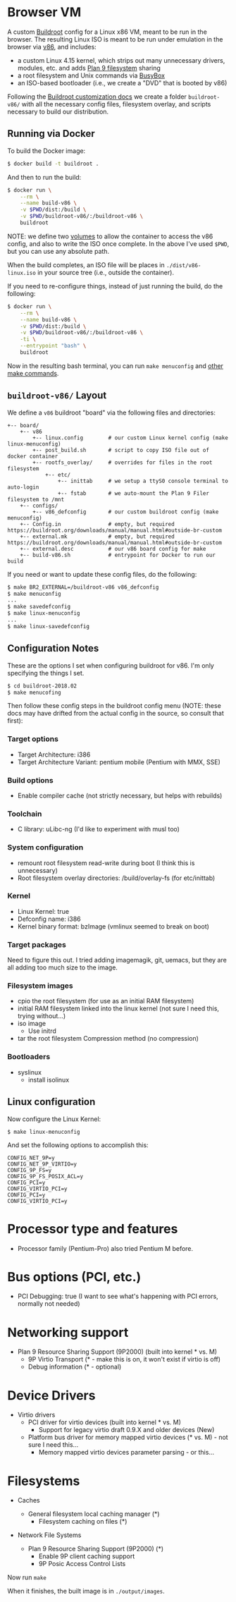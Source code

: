 # Browser VM

A custom [Buildroot](https://buildroot.org/) config for a Linux x86 VM, meant to
be run in the browser.  The resulting Linux ISO is meant to be run under
emulation in the browser via [v86](https://github.com/copy/v86), and includes:

* a custom Linux 4.15 kernel, which strips out many unnecessary drivers, modules, etc. and adds [Plan 9 filesystem](https://www.kernel.org/doc/Documentation/filesystems/9p.txt) sharing
* a root filesystem and Unix commands via [BusyBox](https://busybox.net/)
* an ISO-based bootloader (i.e., we create a "DVD" that is booted by v86)

Following the [Buildroot customization docs](https://buildroot.org/downloads/manual/manual.html#customize)
we create a folder `buildroot-v86/` with all the necessary config files,
filesystem overlay, and scripts necessary to build our distribution.

## Running via Docker

To build the Docker image:

```bash
$ docker build -t buildroot .
```

And then to run the build:

```bash
$ docker run \
    --rm \
    --name build-v86 \
    -v $PWD/dist:/build \
    -v $PWD/buildroot-v86/:/buildroot-v86 \
    buildroot
```

NOTE: we define two [volumes](https://docs.docker.com/engine/reference/builder/#volume) to 
allow the container to access the v86 config, and also to write the ISO once complete.  In the
above I've used `$PWD`, but you can use any absolute path.

When the build completes, an ISO file will be places in `./dist/v86-linux.iso`
in your source tree (i.e., outside the container).

If you need to re-configure things, instead of just running the build, do the following:

```bash
$ docker run \
    --rm \
    --name build-v86 \
    -v $PWD/dist:/build \
    -v $PWD/buildroot-v86/:/buildroot-v86 \
    -ti \
    --entrypoint "bash" \
    buildroot
```

Now in the resulting bash terminal, you can run `make menuconfig` and [other make commands](https://buildroot.org/downloads/manual/manual.html#make-tips).

## `buildroot-v86/` Layout

We define a `v86` buildroot "board" via the following files and directories:

```
+-- board/
    +-- v86
        +-- linux.config        # our custom Linux kernel config (make linux-menuconfig)
        +-- post_build.sh       # script to copy ISO file out of docker container
        +-- rootfs_overlay/     # overrides for files in the root filesystem
            +-- etc/
                +-- inittab     # we setup a ttyS0 console terminal to auto-login
                +-- fstab       # we auto-mount the Plan 9 Filer filesystem to /mnt
    +-- configs/
        +-- v86_defconfig       # our custom buildroot config (make menuconfig)
    +-- Config.in               # empty, but required https://buildroot.org/downloads/manual/manual.html#outside-br-custom
    +-- external.mk             # empty, but required https://buildroot.org/downloads/manual/manual.html#outside-br-custom
    +-- external.desc           # our v86 board config for make
    +-- build-v86.sh            # entrypoint for Docker to run our build
```

If you need or want to update these config files, do the following:

```bash
$ make BR2_EXTERNAL=/buildroot-v86 v86_defconfig
$ make menuconfig
...
$ make savedefconfig
$ make linux-menuconfig
...
$ make linux-savedefconfig
```

## Configuration Notes

These are the options I set when configuring buildroot for v86.  I'm only
specifying the things I set.

```bash
$ cd buildroot-2018.02
$ make menucofing
```

Then follow these config steps in the buildroot config menu (NOTE: these docs
may have drifted from the actual config in the source, so consult that first):

### Target options

* Target Architecture: i386
* Target Architecture Variant: pentium mobile (Pentium with MMX, SSE)

### Build options

* Enable compiler cache (not strictly necessary, but helps with rebuilds)

### Toolchain

* C library: uLibc-ng (I'd like to experiment with musl too)

### System configuration

* remount root filesystem read-write during boot (I think this is unnecessary)
* Root filesystem overlay directories: /build/overlay-fs (for etc/inittab)

### Kernel

* Linux Kernel: true
* Defconfig name: i386
* Kernel binary format: bzImage (vmlinux seemed to break on boot)

### Target packages

Need to figure this out.  I tried adding imagemagik, git, uemacs, but they
are all adding too much size to the image.

### Filesystem images

* cpio the root filesystem (for use as an initial RAM filesystem)
* initial RAM filesystem linked into the linux kernel (not sure I need this, trying without...)
* iso image
    * Use initrd
* tar the root filesystem Compression method (no compression)

### Bootloaders

* syslinux
    * install isolinux

## Linux configuration

Now configure the Linux Kernel:

```
$ make linux-menuconfig
```

And set the following options to accomplish this:

```
CONFIG_NET_9P=y
CONFIG_NET_9P_VIRTIO=y
CONFIG_9P_FS=y
CONFIG_9P_FS_POSIX_ACL=y
CONFIG_PCI=y
CONFIG_VIRTIO_PCI=y
CONFIG_PCI=y
CONFIG_VIRTIO_PCI=y
```

# Processor type and features

* Processor family (Pentium-Pro) also tried Pentium M before. 

# Bus options (PCI, etc.)

* PCI Debugging: true (I want to see what's happening with PCI errors, normally not needed)

# Networking support

* Plan 9 Resource Sharing Support (9P2000) (built into kernel * vs. M)
    * 9P Virtio Transport (* - make this is on, it won't exist if virtio is off)
    * Debug information (* - optional)

# Device Drivers

* Virtio drivers
    * PCI driver for virtio devices (built into kernel * vs. M)
        * Support for legacy virtio draft 0.9.X and older devices (New)
    * Platform bus driver for memory mapped virtio devices (* vs. M) - not sure I need this...
        * Memory mapped virtio devices parameter parsing - or this...

# Filesystems

* Caches
    * General filesystem local caching manager (*)
        * Filesystem caching on files (*)

* Network File Systems
    * Plan 9 Resource Sharing Support (9P2000) (*)
        * Enable 9P client caching support
        * 9P Posic Access Control Lists

Now run `make`

When it finishes, the built image is in `./output/images`.
